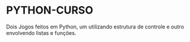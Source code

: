 # PYTHON-CURSO

Dois Jogos feitos em Python, um utilizando estrutura de controle e outro envolvendo listas e funções.
